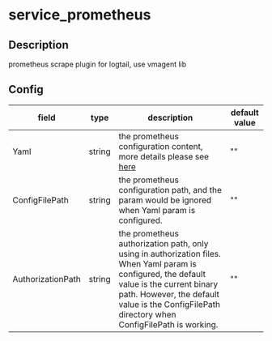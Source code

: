 # service_prometheus
## Description
prometheus scrape plugin for logtail, use vmagent lib
## Config
|  field   |   type   |   description   | default value   |
| ---- | ---- | ---- | ---- |
|Yaml|string|the prometheus configuration content, more details please see [here](https://prometheus.io/docs/prometheus/latest/configuration/configuration/)|""|
|ConfigFilePath|string|the prometheus configuration path, and the param would be ignored when Yaml param is configured.|""|
|AuthorizationPath|string|the prometheus authorization path, only using in authorization files. When Yaml param is configured, the default value is the current binary path. However, the default value is the ConfigFilePath directory when ConfigFilePath is working.|""|